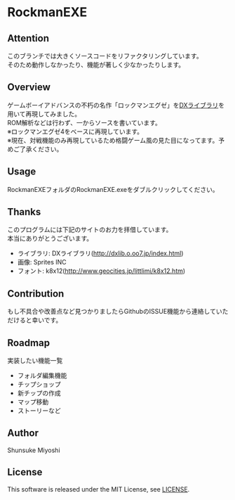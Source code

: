# RockmanEXE

## Attention

このブランチでは大きくソースコードをリファクタリングしています。  
そのため動作しなかったり、機能が著しく少なかったりします。  

## Overview

ゲームボーイアドバンスの不朽の名作「ロックマンエグゼ」を[DXライブラリ](http://dxlib.o.oo7.jp/index.html)を用いて再現してみました。  
ROM解析などは行わず、一からソースを書いています。  
※ロックマンエグゼ4をベースに再現しています。  
※現在、対戦機能のみ再現しているため格闘ゲーム風の見た目になってます。予めご了承ください。

## Usage

RockmanEXEフォルダのRockmanEXE.exeをダブルクリックしてください。

## Thanks

このプログラムには下記のサイトのお力を拝借しています。  
本当にありがとうございます。

- ライブラリ: DXライブラリ(http://dxlib.o.oo7.jp/index.html)
- 画像: Sprites INC
- フォント: k8x12(http://www.geocities.jp/littlimi/k8x12.htm)

## Contribution

もし不具合や改善点など見つかりましたらGithubのISSUE機能から連絡していただけると幸いです。

## Roadmap

実装したい機能一覧

- フォルダ編集機能
- チップショップ
- 新チップの作成
- マップ移動
- ストーリーなど

## Author

Shunsuke Miyoshi

## License

This software is released under the MIT License, see [LICENSE](LICENSE.txt).

